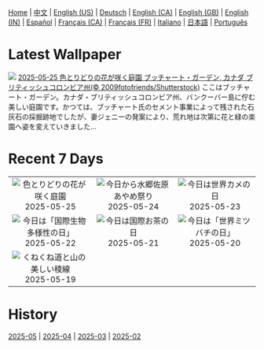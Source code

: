 [Home](../README.md) | [中文](zh-CN.md) | [English (US)](en-US.md) | [Deutsch](de-DE.md) | [English (CA)](en-CA.md) | [English (GB)](en-GB.md) | [English (IN)](en-IN.md) | [Español](es-ES.md) | [Français (CA)](fr-CA.md) | [Français (FR)](fr-FR.md) | [Italiano](it-IT.md) | [日本語](ja-JP.md) | [Português](pt-BR.md)

# Latest Wallpaper
![](https://www.bing.com/th?id=OHR.ButchartFlowers_JA-JP0238801462_UHD.jpg)
[2025-05-25 色とりどりの花が咲く庭園 ブッチャート・ガーデン,  カナダ ブリティッシュコロンビア州(© 2009fotofriends/Shutterstock)](https://www.bing.com/th?id=OHR.ButchartFlowers_JA-JP0238801462_UHD.jpg)
ここはブッチャート・ガーデン。カナダ・ブリティッシュコロンビア州、バンクーバー島に佇む美しい庭園です。かつては、ブッチャート氏のセメント事業によって残された石灰石の採掘跡地でしたが、妻ジェニーの発案により、荒れ地は次第に花と緑の楽園へ姿を変えていきました…

# Recent 7 Days
|  |  |  |
|:---:|:---:|:---:|
| ![](https://www.bing.com/th?id=OHR.ButchartFlowers_JA-JP0238801462_400x240.jpg "色とりどりの花が咲く庭園") 2025-05-25 | ![](https://www.bing.com/th?id=OHR.IrisSanguinea2025_JA-JP5445202799_400x240.jpg "今日から水郷佐原あやめ祭り") 2025-05-24 | ![](https://www.bing.com/th?id=OHR.ButterflyTurtle_JA-JP8547745457_400x240.jpg "今日は世界カメの日") 2025-05-23 |
| ![](https://www.bing.com/th?id=OHR.BaobabAvenue_JA-JP8303382337_400x240.jpg "今日は「国際生物多様性の日」") 2025-05-22 | ![](https://www.bing.com/th?id=OHR.SongyangTeaGarden_JA-JP8102249895_400x240.jpg "今日は国際お茶の日") 2025-05-21 | ![](https://www.bing.com/th?id=OHR.HoneyBeeLavender_JA-JP7794664698_400x240.jpg "今日は「世界ミツバチの日」") 2025-05-20 |
| ![](https://www.bing.com/th?id=OHR.MountHamilton_JA-JP7427709229_400x240.jpg "くねくね道と山の美しい稜線") 2025-05-19 |  |  |

# History
[2025-05](../archives/wallpaper/ja-JP/w_2025_05.md) | [2025-04](../archives/wallpaper/ja-JP/w_2025_04.md) | [2025-03](../archives/wallpaper/ja-JP/w_2025_03.md) | [2025-02](../archives/wallpaper/ja-JP/w_2025_02.md)
